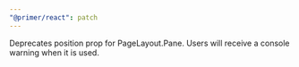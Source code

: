 ```yaml
---
"@primer/react": patch
---
```


Deprecates position prop for PageLayout.Pane. Users will receive a console warning when it is used.

